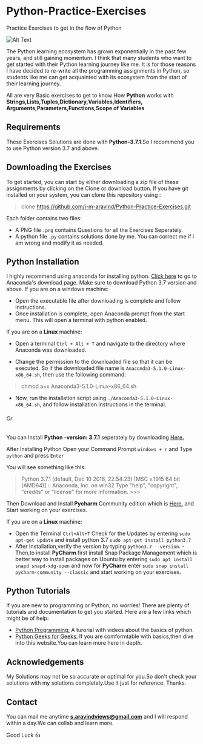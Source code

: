 # Python-Practice-Exercises
Practice Exercises to get in the flow of Python

![Alt Text](http://www.bcgsc.ca/about/resources/python-logo.gif)

The Python learning ecosystem has grown exponentially in the past few years, and still gaining momentum. I think that many students who want to get started with their Python learning journey like me. It is for those reasons I have decided to re-write all the programming assignments in Python, so students like me can get acquainted with its ecosystem from the start of their learning journey.

All are very Basic exercises to get to know How **Python** works with **Strings,Lists,Tuples,Dictionary,Variables,Identifiers,
Arguments,Parameters,Functions,Scope of Variables**

## Requirements
These Exercises Solutions are done with **Python-3.7.1**.So I recommend you to use Python version 3.7 and above.

## Downloading the Exercises
To get started, you can start by either downloading a zip file of these assignments by clicking on the Clone or download button. If you have git installed on your system, you can clone this repository using :

> clone https://github.com/i-m-aravind/Python-Practice-Exercises.git

Each folder contains two files:
- A PNG file `.png` contains Questions for all the Exercises Seperately.
- A python file `.py` contains solutions done by me. You can correct me if i am wrong and modify it as needed.

## Python Installation

I highly recommend using anaconda for installing python. [Click here](https://www.anaconda.com/download/) to go to Anaconda's download page. Make sure to download Python 3.7 version and above. If you are on a windows machine:

- Open the executable file after downloading is complete and follow instructions.
- Once installation is complete, open Anaconda prompt from the start menu. This will open a terminal with python enabled.

If you are on a **Linux** machine:

- Open a terminal `Ctrl + Alt + T` and navigate to the directory where Anaconda was downloaded.

- Change the permission to the downloaded file so that it can be executed. So if the downloaded file name is `Anaconda3-5.1.0-Linux-x86_64.sh`, then use the following command:

 > chmod a+x Anaconda3-5.1.0-Linux-x86_64.sh

- Now, run the installation script using `./Anaconda3-5.1.0-Linux-x86_64.sh`, and follow installation instructions in the terminal.

###### Or
You can Install **Python -version: 3.7.1** seperately by downloading [Here.](https://www.python.org/downloads/release/python-371/
)

After Installing Python Open your Command Prompt `windows + r` and Type `python` and press `Enter`

You will see something like this:
> Python 3.7.1 (default, Dec 10 2018, 22:54:23) [MSC v.1915 64 bit (AMD64)] :: Anaconda, Inc. on win32
> Type "help", "copyright", "credits" or "license" for more information. >>>

Then Download and Install **Pycharm** Community edition which is [Here.](https://www.jetbrains.com/pycharm/download/)
and Start working on your exercises. 

If you are on a **Linux** machine:

- Open the Terminal `Ctrl+Alt+T` Check for the Updates by entering `sudo apt-get update` and 
install python 3.7 `sudo apt-get install python3.7`
- After Installation,verify the version by typing `python3.7 --version`.
-Then,to install **PyCharm** first install Snap Package Management which is better way to install packages on Ubuntu
by entering 
`sudo apt install snapd snapd-xdg-open` 
and now for **PyCharm** enter 
`sudo snap install pycharm-community --classic` and start working on your exercises.

## Python Tutorials
If you are new to programming or Python, no worries! There are plenty of tutorials and documentation to get you started. Here are a few links which might be of help:
- [Python Programming:](https://pythonprogramming.net/introduction-to-python-programming/) A turorial with videos about the basics of python.
- [Python Geeks for Geeks:](https://www.geeksforgeeks.org/python-programming-examples/) If you are comformtable with basics,then dive into this website.You can learn more here in depth.

## Acknowledgements
My Solutions may not be so accurate or optimal for you.So don't check your solutions with my solutions completely.Use it just for reference. Thanks.

## Contact
You can mail me anytime **s.aravindviews@gmail.com** and I will respond within a day.We can collab and learn more.

Good Luck :thumbsup:
